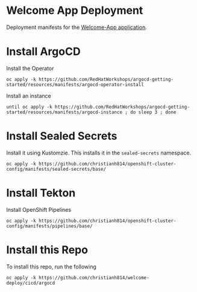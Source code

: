 # Welcome App Deployment
Deployment manifests for the [Welcome-App application](https://github.com/christianh814/welcome-app).

# Install ArgoCD

Install the Operator

```shell
oc apply -k https://github.com/RedHatWorkshops/argocd-getting-started/resources/manifests/argocd-operator-install
```

Install an instance

```shell
until oc apply -k https://github.com/RedHatWorkshops/argocd-getting-started/resources/manifests/argocd-instance ; do sleep 3 ; done
```

# Install Sealed Secrets

Install it using Kustomzie. This installs it in the `sealed-secrets` namespace.

```shell
oc apply -k https://github.com/christianh814/openshift-cluster-config/manifests/sealed-secrets/base/
```

# Install Tekton

Install OpenShift Pipelines

```shell
oc apply -k https://github.com/christianh814/openshift-cluster-config/manifests/pipelines/base/
```

# Install this Repo

To install this repo, run the following

```shell
oc apply -k https://github.com/christianh814/welcome-deploy/cicd/argocd
```
